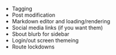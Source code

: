 - Tagging
- Post modification
- Markdown editor and loading/rendering
- Social media links (if you want them)
- Sbout blurb for sidebar
- Login/out screen themeing
- Route lockdowns
